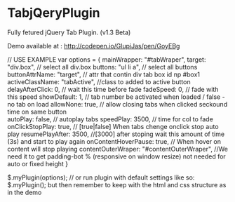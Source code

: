 # TabjQeryPlugin
Fully fetured jQuery Tab Plugin. (v1.3 Beta)

Demo available at : http://codepen.io/GlupiJas/pen/GoyEBg


// USE EXAMPLE
var options = {
	  		mainWrapper: "#tabWraper",
	  		target: "div.box", // select all div.box
	  		buttons: "ul li a", // select all buttons
	  		buttonAttrName: "target", // attr that contin div tab box id np #box1
	  		activeClassName: "tabActive", //class to added to active button
	  		delayAfterClick: 0, // wait this time before fade
	  		fadeSpeed: 0, // fade with this speed
	  		showDefault: 1, // tab number be activated when loaded / false - no tab on load
	  		allowNone: true, // allow closing tabs when clicked seckound time on same button	 
	  		autoPlay: false, // autoplay tabs
	  		speedPlay: 3500, // time for col to fade
	  		onClickStopPlay: true, // [true|false] When tabs chenge onclick stop auto play
	  		resumePlayAfter: 3500, //[3000] after stoping wait this amount of time (3s) and start to play again
	  		onContentHoverPause: true, // When hover on content will stop playing
	  		contentOuterWraper: "#contentOuterWraper", //We need it to get padding-bot % (responsive on window resize) not needed for auto or fixed height
}

$.myPlugin(options); // or run plugin with default settings like so: $.myPlugin(); but then remember to keep with the html and css structure as in the demo
